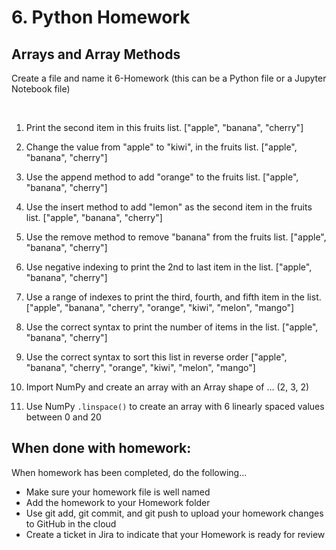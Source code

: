 # 6. Python Homework

## Arrays and Array Methods

Create a file and name it 6-Homework (this can be a Python file or a Jupyter Notebook file)

<br>

1. Print the second item in this fruits list.
    ["apple", "banana", "cherry"]

1. Change the value from "apple" to "kiwi", in the fruits list.
    ["apple", "banana", "cherry"]

1. Use the append method to add "orange" to the fruits list.
    ["apple", "banana", "cherry"]

1. Use the insert method to add "lemon" as the second item in the fruits list.
    ["apple", "banana", "cherry"]

1. Use the remove method to remove "banana" from the fruits list.
    ["apple", "banana", "cherry"]

1. Use negative indexing to print the 2nd to last item in the list.
    ["apple", "banana", "cherry"]

1. Use a range of indexes to print the third, fourth, and fifth item in the list.
    ["apple", "banana", "cherry", "orange", "kiwi", "melon", "mango"]

1. Use the correct syntax to print the number of items in the list.
    ["apple", "banana", "cherry"]

1. Use the correct syntax to sort this list in reverse order
    ["apple", "banana", "cherry", "orange", "kiwi", "melon", "mango"]

1. Import NumPy and create an array with an Array shape of ... (2, 3, 2)

1. Use NumPy `.linspace()` to create an array with 6 linearly spaced values between 0 and 20

## When done with homework:

When homework has been completed, do the following...

- Make sure your homework file is well named
- Add the homework to your Homework folder
- Use  git add, git commit, and git push to upload your homework changes to GitHub in the cloud
- Create a ticket in Jira to indicate that your Homework is ready for review
